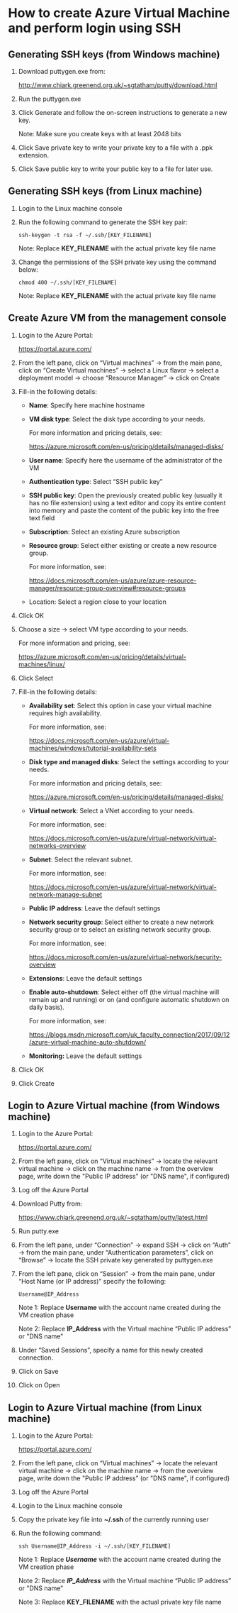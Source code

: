 # How to create Azure Virtual Machine and perform login using SSH

## Generating SSH keys (from Windows machine)

1. Download puttygen.exe from:

   http://www.chiark.greenend.org.uk/~sgtatham/putty/download.html

2. Run the puttygen.exe

3. Click Generate and follow the on-screen instructions to generate a new key.

   Note: Make sure you create keys with at least 2048 bits

4. Click Save private key to write your private key to a file with a .ppk extension.

5. Click Save public key to write your public key to a file for later use.



## Generating SSH keys (from Linux machine)

1. Login to the Linux machine console

2. Run the following command to generate the SSH key pair:

   `ssh-keygen -t rsa -f ~/.ssh/[KEY_FILENAME]`

   Note: Replace **KEY_FILENAME** with the actual private key file name

3. Change the permissions of the SSH private key using the command below:

   `chmod 400 ~/.ssh/[KEY_FILENAME]`

   Note: Replace **KEY_FILENAME** with the actual private key file name



## Create Azure VM from the management console

1. Login to the Azure Portal:

   https://portal.azure.com/

2. From the left pane, click on “Virtual machines” -> from the main pane, click on “Create Virtual machines” -> select a Linux flavor -> select a deployment model -> choose “Resource Manager” -> click on Create

3. Fill-in the following details:

   + **Name**: Specify here machine hostname

   + **VM disk type**: Select the disk type according to your needs.

     For more information and pricing details, see:

     https://azure.microsoft.com/en-us/pricing/details/managed-disks/

   + **User name**: Specify here the username of the administrator of the VM

   + **Authentication type**: Select “SSH public key”

   + **SSH public key**: Open the previously created public key (usually it has no file extension) using a text editor and copy its entire content into memory and paste the content of the public key into the free text field

   + **Subscription**: Select an existing Azure subscription

   + **Resource group**: Select either existing or create a new resource group. 

     For more information, see:

     https://docs.microsoft.com/en-us/azure/azure-resource-manager/resource-group-overview#resource-groups

   + Location: Select a region close to your location

4. Click OK

5. Choose a size -> select VM type according to your needs.

   For more information and pricing, see:

   https://azure.microsoft.com/en-us/pricing/details/virtual-machines/linux/

6. Click Select

7. Fill-in the following details:

   + **Availability set**: Select this option in case your virtual machine requires high availability.

     For more information, see:

     https://docs.microsoft.com/en-us/azure/virtual-machines/windows/tutorial-availability-sets

   + **Disk type and managed disks**: Select the settings according to your needs.

     For more information and pricing details, see:

     https://azure.microsoft.com/en-us/pricing/details/managed-disks/

   + **Virtual network**: Select a VNet according to your needs.

     For more information, see:

     https://docs.microsoft.com/en-us/azure/virtual-network/virtual-networks-overview

   + **Subnet**: Select the relevant subnet.

     For more information, see:

     https://docs.microsoft.com/en-us/azure/virtual-network/virtual-network-manage-subnet

   + **Public IP address**: Leave the default settings

   + **Network security group**: Select either to create a new network security group or to select an existing network security group.

     For more information, see:

     https://docs.microsoft.com/en-us/azure/virtual-network/security-overview

   + **Extensions**: Leave the default settings

   + **Enable auto-shutdown**: Select either off (the virtual machine will remain up and running) or on (and configure automatic shutdown on daily basis).

     For more information, see:

     https://blogs.msdn.microsoft.com/uk_faculty_connection/2017/09/12/azure-virtual-machine-auto-shutdown/

   + **Monitoring:** Leave the default settings

8. Click OK
9. Click Create



## Login to Azure Virtual machine (from Windows machine)

1. Login to the Azure Portal:

   https://portal.azure.com/

2. From the left pane, click on “Virtual machines” -> locate the relevant virtual machine -> click on the machine name -> from the overview page, write down the "Public IP address" (or "DNS name", if configured)

3. Log off the Azure Portal

4. Download Putty from:

   https://www.chiark.greenend.org.uk/~sgtatham/putty/latest.html

5. Run putty.exe

6. From the left pane, under “Connection” -> expand SSH -> click on “Auth” -> from the main pane, under “Authentication parameters”, click on “Browse” -> locate the SSH private key generated by puttygen.exe

7. From the left pane, click on “Session” -> from the main pane, under “Host Name (or IP address)” specify the following:

   `Username@IP_Address`

   Note 1: Replace **Username** with the account name created during the VM creation phase

   Note 2: Replace **IP_Address** with the Virtual machine “Public IP address” or "DNS name"

8. Under “Saved Sessions”, specify a name for this newly created connection.
9. Click on Save
10. Click on Open



## Login to Azure Virtual machine (from Linux machine)

1. Login to the Azure Portal:

   https://portal.azure.com/

2. From the left pane, click on “Virtual machines” -> locate the relevant virtual machine -> click on the machine name -> from the overview page, write down the "Public IP address" (or "DNS name", if configured)

3. Log off the Azure Portal

4. Login to the Linux machine console

5. Copy the private key file into **~/.ssh** of the currently running user

6. Run the following command:

   `ssh Username@IP_Address -i ~/.ssh/[KEY_FILENAME]`

   Note 1: Replace ***Username*** with the account name created during the VM creation phase

   Note 2: Replace ***IP_Address*** with the Virtual machine “Public IP address” or "DNS name"

   Note 3: Replace **KEY_FILENAME** with the actual private key file name